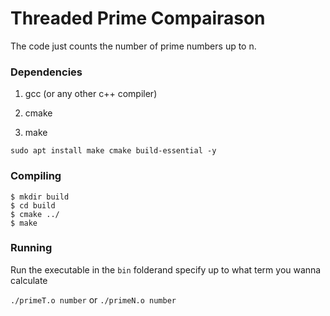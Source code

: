 # Threaded Prime Compairason

The code just counts the number of prime numbers up to n.
### Dependencies
1) gcc (or any other c++ compiler)

2) cmake

3) make

`sudo apt install make cmake build-essential -y`
### Compiling
```
$ mkdir build
$ cd build
$ cmake ../
$ make 
```
### Running
Run the executable in the `bin` folderand specify up to what term you wanna calculate

`./primeT.o number` or `./primeN.o number`
